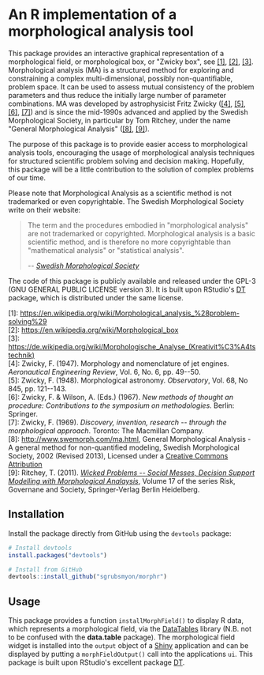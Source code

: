 # An R implementation of a morphological analysis tool

<!-- [![Build Status](https://travis-ci.org/rstudio/DT.svg)](https://travis-ci.org/rstudio/DT) -->

This package provides an interactive graphical representation of a morphological
field, or morphological box, or "Zwicky box", see [[1]](#wikipedia1), 
[[2]](#wikipedia2), [[3]](#wikipedia-de). Morphological analysis (MA) is a
structured method for exploring and constraining a complex multi-dimensional,
possibly non-quantifiable, problem space. It can be used to assess mutual
consistency of the problem parameters and thus reduce the initially large number
of parameter combinations. MA was developed by astrophysicist Fritz Zwicky
([[4]](#zwi47), [[5]](#zwi48), [[6]](#zwi67), [[7]](#zwi69)) and is since the
mid-1990s advanced and applied by the Swedish Morphological Society, in
particular by Tom Ritchey, under the name "General Morphological Analysis"
([[8]](#swemorph), [[9]](#rit11)).

The purpose of this package is to provide easier access to morphological
analysis tools, encouraging the usage of morphological analysis
techniques for structured scientific problem solving and decision making.
Hopefully, this package will be a little contribution to the solution of complex
problems of our time.

Please note that Morphological Analysis as a scientific method is not trademarked
or even copyrightable. The Swedish Morphological Society write on their website:

> The term and the procedures embodied in "morphological analysis" are not
> trademarked or copyrighted. Morphological analysis is a basic scientific method,
> and is therefore no more copyrightable than "mathematical analysis" or
> "statistical analysis".
>
> -- <cite>[Swedish Morphological Society](http://www.swemorph.com/legal.html)</cite>

The code of this package is publicly available and released under the GPL-3 (GNU
GENERAL PUBLIC LICENSE version 3). It is built upon RStudio's
[DT](https://github.com/rstudio/DT) package, which is distributed under the same
license.

<a name="wikipedia1"></a>[1]: https://en.wikipedia.org/wiki/Morphological_analysis_%28problem-solving%29  
<a name="wikipedia2"></a>[2]: https://en.wikipedia.org/wiki/Morphological_box  
<a name="wikipedia-de"></a>[3]: https://de.wikipedia.org/wiki/Morphologische_Analyse_(Kreativit%C3%A4tstechnik)  
<a name="zwi47"></a>[4]: Zwicky, F. (1947). Morphology and nomenclature of jet engines. *Aeronautical Engineering Review*, Vol. 6, No. 6, pp. 49--50.  
<a name="zwi48"></a>[5]: Zwicky, F. (1948). Morphological astronomy. *Observatory*, Vol. 68, No 845, pp. 121--143.  
<a name="zwi67"></a>[6]: Zwicky, F. & Wilson, A. (Eds.) (1967). *New methods of thought an procedure: Contributions to the symposium on methodologies*. Berlin: Springer.  
<a name="zwi69"></a>[7]: Zwicky, F. (1969). *Discovery, invention, research -- through the morphological approach*. Toronto: The Macmillan Company.  
<a name="swemorph"></a>[8]: http://www.swemorph.com/ma.html, General Morphological Analysis - A general method for non-quantified modeling, Swedish Morphological Society, 2002 (Revised 2013), Licensed under a [Creative Commons Attribution](https://creativecommons.org/licenses/by-nd/3.0/)  
<a name="rit11"></a>[9]: Ritchey, T. (2011). [*Wicked Problems -- Social Messes, Decision Support Modelling with Morphological Analaysis*](https://link.springer.com/book/10.1007/978-3-642-19653-9), Volume 17 of the series Risk, Governane and Society, Springer-Verlag Berlin Heidelberg.


## Installation

Install the package directly from GitHub using the `devtools` package:

```r
# Install devtools
install.packages("devtools")

# Install from GitHub
devtools::install_github("sgrubsmyon/morphr")
```

<!--See the full documentation at <http://rstudio.github.io/DT>. -->
<!-- Please use [Github issues](https://github.com/sgrubsmyon/morphr/issues) if you
want to file bug reports or feature requests. -->


## Usage

This package provides a function `installMorphField()` to display R data, which
represents a morphological field, via the [DataTables](http://datatables.net/) 
library (N.B. not to be confused with the **data.table** package). The 
morphological field widget is installed into the `output` object of a 
[Shiny](https://shiny.rstudio.org) application and can be displayed by putting a
`morphFieldOutput()` call into the applications `ui`. This package is built upon
RStudio's excellent package [DT](https://github.com/rstudio/DT).
